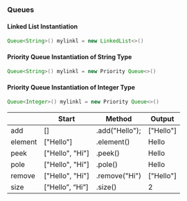### Queues 


#### Linked List Instantiation

```java
Queue<String>() mylinkl = new LinkedList<>()
```

#### Priority Queue Instantiation of String Type

```java
Queue<String>() mylinkl = new Priority Queue<>()
```

#### Priority Queue Instantiation of Integer Type

```java
Queue<Integer>() mylinkl = new Priority Queue<>()
```

|                |Start               |       Method    |Output       |
|----------------|-----------|------------|---------------|
|add|[]            |.add("Hello");      |["Hello"]            |
|element       |  ["Hello"]         |.element()            |Hello   |
|peek          |  ["Hello", "Hi"]         |.peek()            |Hello   |
|pole          |  ["Hello", "Hi"]         |.pole()            |Hello   |
|remove          |  ["Hello", "Hi"]         |.remove("Hi")            |["Hello"]  |  
|size          |  [“Hello”, “Hi”]         |.size()       | 2|  


